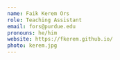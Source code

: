 ```yaml
---
name: Faik Kerem Ors
role: Teaching Assistant
email: fors@purdue.edu
pronouns: he/him
website: https://fkerem.github.io/
photo: kerem.jpg
---
```


